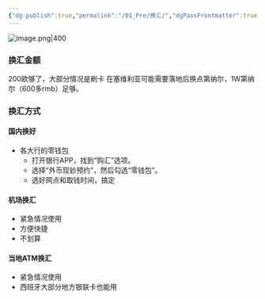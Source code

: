 ```yaml
---
{"dg-publish":true,"permalink":"/01_Pre/换汇/","dgPassFrontmatter":true}
---
```


![image.png|400](https://obsidan-1314364309.cos.ap-beijing.myqcloud.com/obsidan/20250303015810804.png)

### 换汇金额
200欧够了，大部分情况是刷卡
在塞维利亚可能需要落地后换点第纳尔，1W第纳尔（600多rmb）足够。

### 换汇方式
#### 国内换好
+ 各大行的零钱包
	+ 打开银行APP，找到“购汇”选项。  
	+ 选择“外币现钞预约”，然后勾选“零钱包”。
	+ 选好网点和取钱时间，搞定
#### 机场换汇
+ 紧急情况使用
+ 方便快捷
+ 不划算
####  当地ATM换汇
+ 紧急情况使用
+ 西班牙大部分地方银联卡也能用